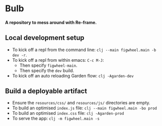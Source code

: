 # Bulb

#### A repository to mess around with Re-frame.

## Local development setup

- To kick off a repl from the command line: `clj --main figwheel.main -b dev -r`.
- To kick off a repl from within emacs: `C-c M-J`:
  - Then specify `figwheel-main`.
  - Then specify the `dev` build.
- To kick off an auto reloading Garden flow: `clj -Agarden-dev` 

## Build a deployable artifact
- Ensure the `resources/css/` and `resources/js/` directories are empty.
- To build an optimised `index.js` file: `clj --main figwheel.main -bo prod`
- To build an optimised `index.css` file: `clj -Agarden-prod`
- To serve the app: `clj -m figwheel.main -s`
